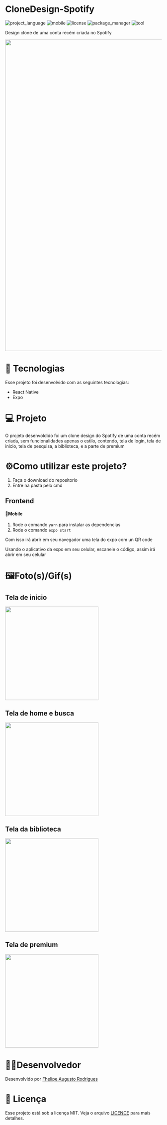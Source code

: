# CloneDesign-Spotify
![project_language](https://img.shields.io/badge/language-javascript-f7d84a)
![mobile](https://img.shields.io/badge/mobile-react%20native-f6a431)
![license](https://img.shields.io/badge/license-MIT-green)
![package_manager](https://img.shields.io/badge/package%20manager-yarn-informational)
![tool](https://img.shields.io/badge/tool-expo-f76f4a)

Design clone de uma conta recém criada no Spotify 

<img src="https://user-images.githubusercontent.com/59922096/75101741-59638e80-55c0-11ea-9aed-d3c5a756d432.jpg" width="1000">

#  🚀 Tecnologias
Esse projeto foi desenvolvido com as seguintes tecnologias:

* React Native
* Expo

# 💻 Projeto
O projeto desenvoldido foi um clone design do Spotify de uma conta recém criada, sem funcionalidades apenas o estilo, contendo, tela de login, tela de inicio, tela de pesquisa, a biblioteca, e a parte de premium

# ⚙️Como utilizar este projeto?
1. Faça o download do repositorio
2. Entre na pasta pelo cmd

## Frontend
#### 📱Mobile
1. Rode o comando ```yarn``` para instalar as dependencias
2. Rode o comando ```expo start```

Com isso irá abrir em seu navegador uma tela do expo com un QR code

Usando o aplicativo da expo em seu celular, escaneie o código, assim  irá abrir em seu celular

# 🖼️Foto(s)/Gif(s)

 ## Tela de inicio
<img src="https://user-images.githubusercontent.com/59922096/75103250-fa5d4400-55d6-11ea-8b7e-de36294de609.png" width="300">

 ## Tela de home e busca
<img src="https://user-images.githubusercontent.com/59922096/75103070-4f4b8b00-55d4-11ea-97e3-411e28163de7.gif" width="300">

## Tela da biblioteca
<img src="https://user-images.githubusercontent.com/59922096/75103133-58892780-55d5-11ea-9945-0884db715e19.gif" width="300">

## Tela de premium
<img src="https://user-images.githubusercontent.com/59922096/75103212-54a9d500-55d6-11ea-934e-b17ee9fbc06c.gif" width="300">

# 👨‍💻Desenvolvedor
Desenvolvido por [Fhelipe Augusto Rodrigues](https://www.linkedin.com/in/fhelipe-rodrigues-b57a52196/)

# 📝 Licença
Esse projeto está sob a licença MIT. Veja o arquivo [LICENCE](https://github.com/oFhelipe/CloneDesign-Spotify/blob/master/LICENSE) para mais detalhes.
